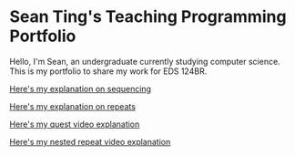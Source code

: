 # Sean Ting's Teaching Programming Portfolio

Hello, I'm Sean, an undergraduate currently studying computer science. This is my portfolio to share my work for EDS 124BR.


[Here's my explanation on sequencing](https://youtu.be/piBfQyDHkxU)

[Here's my explanation on repeats](https://youtu.be/kdenRu3vnek)

[Here's my quest video explanation](https://youtu.be/R-jnraDUDF4)

[Here's my nested repeat video explanation](https://youtu.be/ouQT1Q3r0yE)
